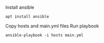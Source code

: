 Install ansible
```
apt install ansible
```
Copy hosts and main.yml files
Run playbook
```
ansible-playbook -i hosts main.yml
```
